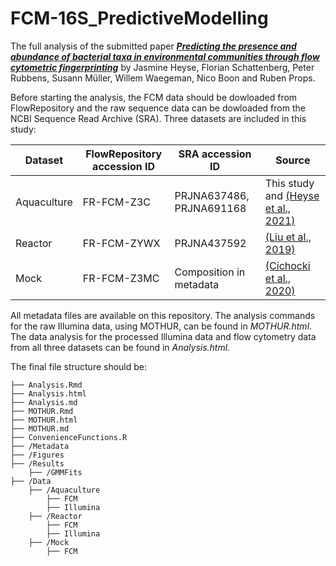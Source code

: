 # FCM-16S_PredictiveModelling

The full analysis of the submitted paper [***Predicting the presence and abundance of bacterial taxa in environmental communities through flow cytometric fingerprinting***](https://github.com/jeheyse/FCM-16S_PredictiveModelling) by Jasmine Heyse, Florian Schattenberg, Peter Rubbens, Susann Müller, Willem Waegeman, Nico Boon and Ruben Props.

Before starting the analysis, the FCM data should be dowloaded from FlowRepository and the raw sequence data can be dowloaded from the NCBI Sequence Read Archive (SRA). Three datasets are included in this study:

| Dataset  | FlowRepository accession ID | SRA accession ID | Source |
| ------------- | ------------- |------------- |------------- |
| Aquaculture  | FR-FCM-Z3C  |  PRJNA637486, PRJNA691168  | This study and [(Heyse et al., 2021)](https://sfamjournals.onlinelibrary.wiley.com/doi/full/10.1111/1462-2920.15310) |
| Reactor  | FR-FCM-ZYWX  | PRJNA437592  | [(Liu et al., 2019)](https://sfamjournals.onlinelibrary.wiley.com/doi/full/10.1111/1462-2920.14437) |
| Mock | FR-FCM-Z3MC  | Composition in metadata  | [(Cichocki et al., 2020)](https://www.nature.com/articles/s41596-020-0362-0#citeas) |


All metadata files are available on this repository. The analysis commands for the raw Illumina data, using MOTHUR, can be found in _MOTHUR.html_. The data analysis for the processed Illumina data and flow cytometry data from all three datasets can be found in _Analysis.html_.

The final file structure should be: 

```
├── Analysis.Rmd
├── Analysis.html
├── Analysis.md
├── MOTHUR.Rmd
├── MOTHUR.html
├── MOTHUR.md
├── ConvenienceFunctions.R
├── /Metadata
├── /Figures
├── /Results
    ├── /GMMFits
├── /Data
    ├── /Aquaculture
	    ├── FCM
	    ├── Illumina
    ├── /Reactor
	    ├── FCM
	    ├── Illumina
    ├── /Mock
	    ├── FCM
```
